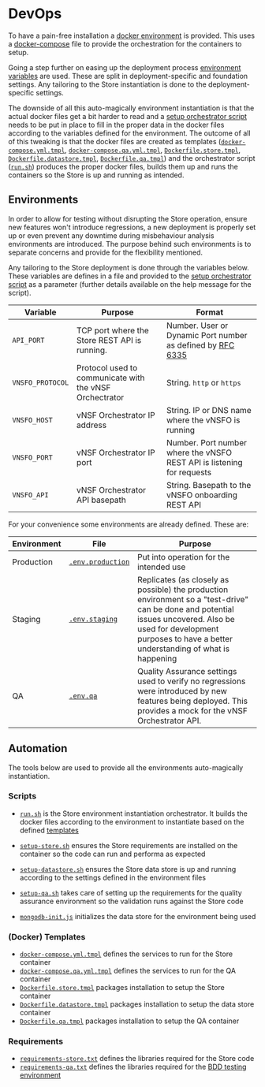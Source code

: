 # DevOps

To have a pain-free installation a [docker environment](../https://www.docker.com/) is provided. This uses a [docker-compose](../https://docs.docker.com/compose/overview/) file to provide the orchestration for the containers to setup.

Going a step further on easing up the deployment process [environment variables](../https://docs.docker.com/compose/environment-variables/#setting-environment-variables-with-docker-compose-run) are used. These are split in deployment-specific and foundation settings. Any tailoring to the Store instantiation is done to the deployment-specific settings.

The downside of all this auto-magically environment instantiation is that the actual docker files get a bit harder to read and a [setup orchestrator script](../docker/run.sh) needs to be put in place to fill in the proper data in the docker files according to the variables defined for the environment. The outcome of all of this tweaking is that the docker files are created as templates ([`docker-compose.yml.tmpl`](../docker/docker-compose.yml.tmpl), [`docker-compose.qa.yml.tmpl`](../docker/docker-compose.qa.yml.tmpl), [`Dockerfile.store.tmpl`](../docker/Dockerfile.store.tmpl),  [`Dockerfile.datastore.tmpl`](../docker/Dockerfile.datastore.tmpl), [`Dockerfile.qa.tmpl`](../docker/Dockerfile.qa.tmpl)) and the orchestrator script ([`run.sh`](../docker/run.sh)) produces the proper docker files, builds them up and runs the containers so the Store is up and running as intended.


## Environments

In order to allow for testing without disrupting the Store operation, ensure new features won't introduce regressions, a new deployment is properly set up or even prevent any downtime during misbehaviour analysis environments are introduced. The purpose behind such environments is to separate concerns and provide for the flexibility mentioned.

Any tailoring to the Store deployment is done through the variables below. These variables are defines in a file and provided to the [setup orchestrator script](../docker/run.sh) as a parameter (further details available on the help message for the script).

Variable | Purpose | Format
-|-|-
`API_PORT` | TCP port where the Store REST API is running. | Number. User or Dynamic Port number as defined by [RFC 6335](https://tools.ietf.org/html/rfc6335)
`VNSFO_PROTOCOL` | Protocol used to communicate with the vNSF Orchectrator | String. `http` or `https`
`VNSFO_HOST` | vNSF Orchestrator IP address | String. IP or DNS name where the vNSFO is running
`VNSFO_PORT` | vNSF Orchestrator IP port | Number. Port number where the vNSFO REST API is listening for requests
`VNSFO_API` | vNSF Orchestrator API basepath | String. Basepath to the vNSFO onboarding REST API

For your convenience some environments are already defined. These are:

Environment | File | Purpose
-|-|-
Production | [`.env.production`](../docker/.env.production) | Put into operation for the intended use
Staging | [`.env.staging`](../docker/.env.staging) | Replicates (as closely as possible) the production environment so a "test-drive" can be done and potential issues uncovered. Also be used for development purposes to have a better understanding of what is happening
QA | [`.env.qa`](../docker/.env.qa) | Quality Assurance settings used to verify no regressions were introduced by new features being deployed. This provides a mock for the vNSF Orchestrator API.


## Automation

The tools below are used to provide all the environments auto-magically instantiation.

### Scripts

* [`run.sh`](../docker/run.sh) is the Store environment instantiation orchestrator. It builds the docker files according to the environment to instantiate based on the defined [templates](../#docker-templates)

* [`setup-store.sh`](../docker/setup-store.sh) ensures the Store requirements are installed on the container so the code can run and performa as expected

*  [`setup-datastore.sh`](../docker/setup-datastore.sh) ensures the Store data store is up and running according to the settings defined in the environment files

* [`setup-qa.sh`](../docker/setup-qa.sh) takes care of setting up the requirements for the quality assurance environment so the validation runs against the Store code

* [`mongodb-init.js`](../docker/mongodb-init.js) initializes the data store for the environment being used


### (Docker) Templates

* [`docker-compose.yml.tmpl`](../docker/docker-compose.yml.tmpl) defines the services to run for the Store container
* [`docker-compose.qa.yml.tmpl`](../docker/docker-compose.qa.yml.tmpl) defines the services to run for the QA container
* [`Dockerfile.store.tmpl`](../docker/Dockerfile.store.tmpl) packages installation to setup the Store container
* [`Dockerfile.datastore.tmpl`](../docker/Dockerfile.datastore.tmpl) packages installation to setup the data store container
* [`Dockerfile.qa.tmpl`](../docker/Dockerfile.qa.tmpl) packages installation to setup the QA container


### Requirements

* [`requirements-store.txt`](../docker/requirements-store.txt) defines the libraries required for the Store code
* [`requirements-qa.txt`](../docker/requirements-qa.txt) defines the libraries required for the [BDD testing environment](./qa.md)
